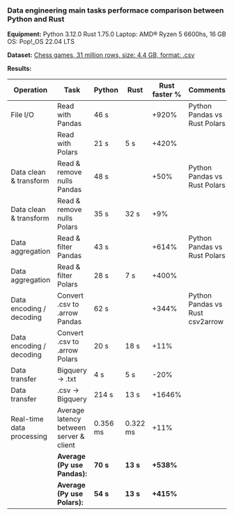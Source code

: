 ### Data engineering main tasks performace comparison between Python and Rust

**Equipment:**
Python 3.12.0
Rust 1.75.0
Laptop: AMD® Ryzen 5 6600hs, 16 GB
OS: Pop!_OS 22.04 LTS

**Dataset:** 
[Chess games, 31 million rows, size: 4.4 GB, format: .csv](https://www.kaggle.com/datasets/arevel/chess-games) 

**Results:**

| Operation | Task | Python | Rust | Rust faster % | Comments |
| --------- | ---- | -------- | ------ | ------ |-|
| File I/O  | Read with Pandas | 46 s | | +920% | Python Pandas vs Rust Polars
|           | Read with Polars | 21 s | 5 s| +420% | 
| Data clean & transform | Read & remove nulls Pandas | 48 s || +50% |Python Pandas vs Rust Polars
| Data clean & transform | Read & remove nulls Polars | 35 s | 32 s | +9%
| Data aggregation   | Read & filter Pandas | 43 s || +614% | Python Pandas vs Rust Polars
| Data aggregation   | Read & filter Polars | 28 s | 7 s | +400%
| Data encoding / decoding | Convert .csv to .arrow Pandas | 62 s || +344% | Python Pandas vs Rust csv2arrow
| Data encoding / decoding | Convert .csv to .arrow Polars | 20 s | 18 s | +11% |
| Data transfer | Bigquery -> .txt | 4 s | 5 s | -20% |
| Data transfer | .csv -> Bigquery | 214 s | 13 s | +1646% 
| Real-time data processing | Average latency between server & client | 0.356 ms | 0.322 ms | +11% |
|| **Average (Py use Pandas):**| **70 s** | **13 s** | **+538%** |
|| **Average (Py use Polars):**| **54 s** | **13 s** | **+415%** |